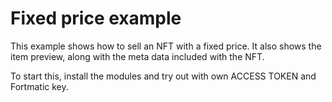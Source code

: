# Fixed price example

This example shows how to sell an NFT with a fixed price.
It also shows the item preview, along with the meta data included with the NFT.

To start this, install the modules and try out with own ACCESS TOKEN and Fortmatic key.
